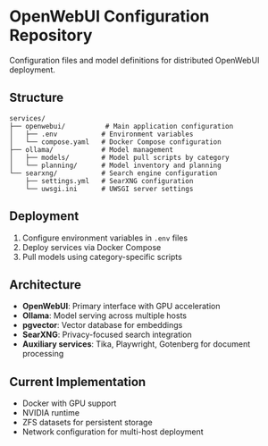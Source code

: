 # OpenWebUI Configuration Repository

Configuration files and model definitions for distributed OpenWebUI deployment.

## Structure

```
services/
├── openwebui/          # Main application configuration
│   ├── .env           # Environment variables
│   └── compose.yaml   # Docker Compose configuration
├── ollama/            # Model management
│   ├── models/        # Model pull scripts by category
│   └── planning/      # Model inventory and planning
└── searxng/           # Search engine configuration
    ├── settings.yml   # SearXNG configuration
    └── uwsgi.ini      # UWSGI server settings
```

## Deployment

1. Configure environment variables in `.env` files
2. Deploy services via Docker Compose
3. Pull models using category-specific scripts

## Architecture

- **OpenWebUI**: Primary interface with GPU acceleration
- **Ollama**: Model serving across multiple hosts
- **pgvector**: Vector database for embeddings
- **SearXNG**: Privacy-focused search integration
- **Auxiliary services**: Tika, Playwright, Gotenberg for document processing

## Current Implementation

- Docker with GPU support
- NVIDIA runtime
- ZFS datasets for persistent storage
- Network configuration for multi-host deployment